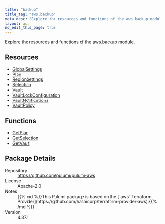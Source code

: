 ```yaml
---
title: "backup"
title_tag: "aws.backup"
meta_desc: "Explore the resources and functions of the aws.backup module."
layout: api
no_edit_this_page: true
---
```


<!-- WARNING: this file was generated by Pulumi Docs Generator. -->
<!-- Do not edit by hand unless you're certain you know what you are doing! -->

Explore the resources and functions of the aws.backup module.

<h2 id="resources">Resources</h2>
<ul class="api">
    <li><a href="globalsettings" title="GlobalSettings"><span class="api-symbol api-symbol--resource"></span>GlobalSettings</a></li>
    <li><a href="plan" title="Plan"><span class="api-symbol api-symbol--resource"></span>Plan</a></li>
    <li><a href="regionsettings" title="RegionSettings"><span class="api-symbol api-symbol--resource"></span>RegionSettings</a></li>
    <li><a href="selection" title="Selection"><span class="api-symbol api-symbol--resource"></span>Selection</a></li>
    <li><a href="vault" title="Vault"><span class="api-symbol api-symbol--resource"></span>Vault</a></li>
    <li><a href="vaultlockconfiguration" title="VaultLockConfiguration"><span class="api-symbol api-symbol--resource"></span>VaultLockConfiguration</a></li>
    <li><a href="vaultnotifications" title="VaultNotifications"><span class="api-symbol api-symbol--resource"></span>VaultNotifications</a></li>
    <li><a href="vaultpolicy" title="VaultPolicy"><span class="api-symbol api-symbol--resource"></span>VaultPolicy</a></li>
</ul>

<h2 id="functions">Functions</h2>
<ul class="api">
    <li><a href="getplan" title="GetPlan"><span class="api-symbol api-symbol--function"></span>GetPlan</a></li>
    <li><a href="getselection" title="GetSelection"><span class="api-symbol api-symbol--function"></span>GetSelection</a></li>
    <li><a href="getvault" title="GetVault"><span class="api-symbol api-symbol--function"></span>GetVault</a></li>
</ul>

<h2 id="package-details">Package Details</h2>
<dl class="package-details">
	<dt>Repository</dt>
	<dd><a href="https://github.com/pulumi/pulumi-aws">https://github.com/pulumi/pulumi-aws</a></dd>
	<dt>License</dt>
	<dd>Apache-2.0</dd>
	<dt>Notes</dt>
	<dd>{{% md %}}This Pulumi package is based on the [`aws` Terraform Provider](https://github.com/hashicorp/terraform-provider-aws).{{% /md %}}</dd>
	<dt>Version</dt>
	<dd>4.37.1</dd>
</dl>

